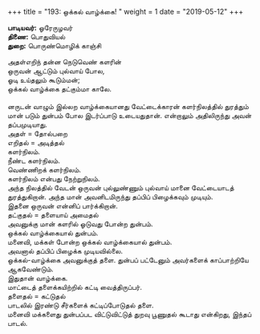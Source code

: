 ﻿+++
title = "193: ஒக்கல் வாழ்க்கை!  "
weight = 1
date = "2019-05-12"
+++

**பாடியவர்:** ஓரேருழவர்  
**திணை:** பொதுவியல்  
**துறை:** பொருண்மொழிக் காஞ்சி  
  
அதள்எறிந் தன்ன நெடுவெண் களரின்  
ஒருவன் ஆட்டும் புல்வாய் போல,  
ஓடி உய்தலும் கூடும்மன்;  
ஒக்கல் வாழ்க்கை தட்கும்மா காலே.  
   
னருடன் வாழும் இல்லற வாழ்க்கையானது வேட்டைக்காரன் களர்நிலத்தில் துரத்தும் மான் படும் துன்பம் போல இடர்ப்பாடு உடையதுதான். என்றாலும் அதிலிருந்து அவன் தப்பமுடியாது.  
அதள் = தோல்பறை  
எறிதல் = அடித்தல்  
களர்நிலம்.  
நீண்ட களர்நிலம்.  
வெண்ணிறக் களர்நிலம்.  
களர்நிலம் என்பது நேற்றுநிலம்.  
அந்த நிலத்தில் வேடன் ஒருவன் புல்லுண்ணும் புல்வாய் மானை வேட்டையாடத் துரத்துகிறான். அந்த மான் அவனிடமிருந்து தப்பிப் பிழைக்கவும் முடியும்.  
இதனை ஒருவன் என்னிப் பார்க்கிறான்.  
தட்குதல் = தளையாய் அமைதல்  
அவனுக்கு மான் களரில் ஓடுவது போன்ற துன்பம்.  
ஒக்கல் வாழ்க்கையால் துன்பம்.  
மனைவி, மக்கள் போன்ற ஒக்கல் வாழ்க்கையால் துன்பம்.  
அவனால் தப்பிப் பிழைக்க முடியவில்லை.  
ஒக்கல்-வாழ்க்கை அவனுக்குத் தளை. துன்பப் பட்டேனும் அவர்களைக் காப்பாற்றியே ஆகவேண்டும்.  
இதுதான் வாழ்க்கை.  
மாட்டைத் தளைக்கயிற்றில் கட்டி வைத்திருப்பர்.  
தளைதல் = கட்டுதல்  
பாடலில் இரண்டு சீர்களைக் கட்டிப்போடுதல் தளை.  
மனைவி மக்களைது துன்பப்பட விட்டுவிட்டுத் துறவு பூணுதல் கூடாது என்கிறது, இந்தப் பாடல்.  
